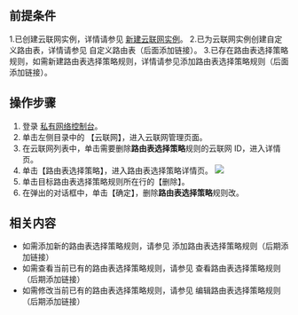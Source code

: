 ## 前提条件
1.已创建云联网实例，详情请参见 [新建云联网实例](https://cloud.tencent.com/document/product/877/18752)。
2.已为云联网实例创建自定义路由表，详情请参见 自定义路由表（后面添加链接）。
3.已存在路由表选择策略规则，如需新建路由表选择策略规则，详情请参见添加路由表选择策略规则（后面添加链接）。
## 操作步骤
1. 登录 [私有网络控制台](https://console.cloud.tencent.com/vpc/vpc?rid=1)。
2. 单击左侧目录中的 【云联网】，进入云联网管理页面。
3. 在云联网列表中，单击需要删除**路由表选择策略**规则的云联网 ID，进入详情页。
4. 单击【路由表选择策略】，进入路由表选择策略详情页。
![](https://main.qcloudimg.com/raw/1bfe4d9a86669aab5f89b6e59dd9245b.png)
5. 单击目标路由表选择策略规则所在行的【删除】。
6. 在弹出的对话框中，单击【确定】，删除**路由表选择策略**规则改。


## 相关内容

- 如需添加新的路由表选择策略规则，请参见 添加路由表选择策略规则（后期添加链接）
- 如需查看当前已有的路由表选择策略规则，请参见 查看路由表选择策略规则（后期添加链接）
- 如需修改当前已有的路由表选择策略规则，请参见 编辑路由表选择策略规则（后期添加链接）